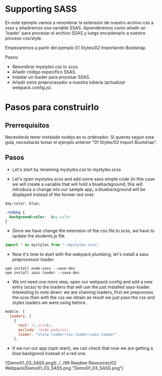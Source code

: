 # Supporting SASS

En este ejemplo vamos a renombrar la extensión de nuestro archivo css a ssas y añadiremos una variable SSAS. Aprenderemos como añadir un 'loader' para  procesar el archivo SSAS y luego encadenarlo a nuestro proceso css/style.

Empezaremos a partir del ejemplo  01 Styles/02 Importando Bootstrap.

Pasos:
 - Renombrar mystyles.css to scss.
 - Añadir código específico SSAS.
 - Instalar un loader para procesar SSAS.
 - Añadir estre preprocesador a nuestra tubería (actualizar webpack.config.js).

# Pasos para construirlo

## Prerrequisitos

Necesitarás tener instalado nodejs en tu ordenador. Si quieres seguir esta guía, necesitarás tomar el ejemplo anterior "01 Styles/02 Import Bootstrap".

## Pasos

- Let's start by renaming mystyles.css to mystyles.scss

- Let's open mystyles.scss and add some sass simple code (in this case we will create a variable that will hold a bluebackground, this will introduce a change into our sample app, a bluebackground will be displayed instead of the former red one):

````css
$my-color: blue;

.redbkg {
  background-color:  $my-color
}
````

- Since we have change the extension of the css file to scss, we have to update the students.js file.

````javascript
import * as mystyles from "./mystyles.scss"
````

- Now it's time to start with the webpack plumbing, let's install a sass preprocessor loader:

````
npm install node-sass --save-dev
npm install sass-loader --save-dev
````
- We onl need one more step, open our webpack.config and add a new  entry (scss) to the loaders that will use the just installed sass-loader. Interesting to note down: we are chaining loaders, first we preprocess the scss then with the css we obtain as result we just pass the css and styles loaders we were using before.

````javascript
module: {
  loaders: [
    {
      test: /\.scss$/,
      exclude: /node_modules/,
      loader: "style-loader!css-loader!sass-loader"
    },
````

- If we run our app (npm start), we can check that now we are getting a blue backgrond instead of a red one.

![Demo01_03_SASS.png](../../99 Readme Resources/02 Webpack/Demo01_03_SASS.png "Demo01_03_SASS.png")
